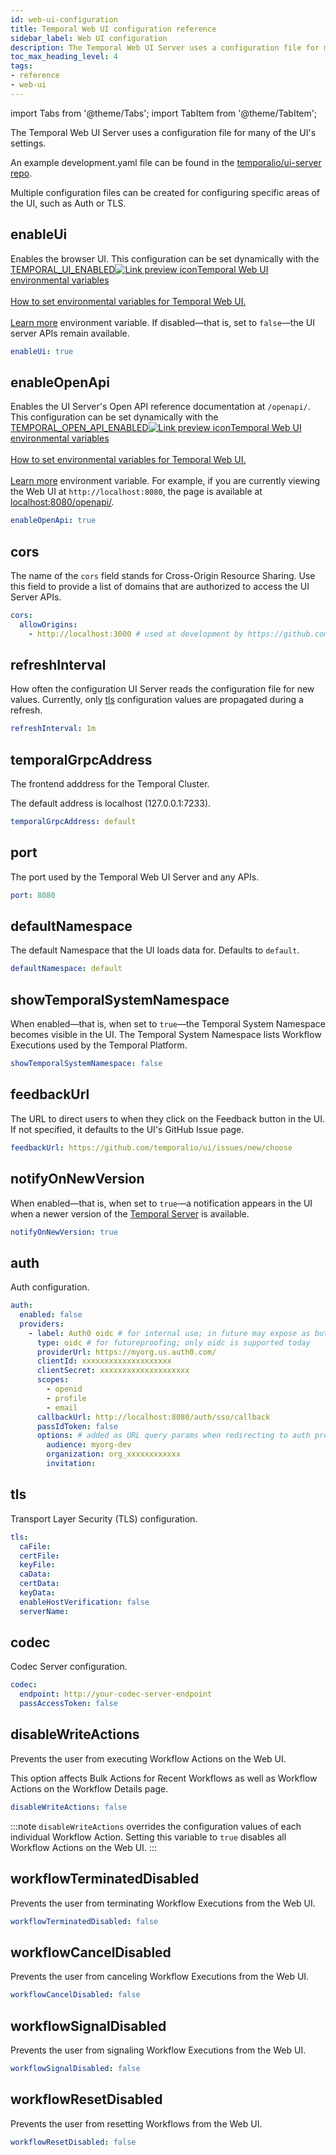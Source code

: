 ```yaml
---
id: web-ui-configuration
title: Temporal Web UI configuration reference
sidebar_label: Web UI configuration
description: The Temporal Web UI Server uses a configuration file for many of the UI's settings.
toc_max_heading_level: 4
tags:
- reference
- web-ui
---
```


<!-- THIS FILE IS GENERATED. DO NOT EDIT THIS FILE DIRECTLY -->

import Tabs from '@theme/Tabs';
import TabItem from '@theme/TabItem';

The Temporal Web UI Server uses a configuration file for many of the UI's settings.

An example development.yaml file can be found in the [temporalio/ui-server repo](https://github.com/temporalio/ui-server/blob/main/config/development.yaml).

Multiple configuration files can be created for configuring specific areas of the UI, such as Auth or TLS.

## enableUi

Enables the browser UI.
This configuration can be set dynamically with the <a class="tdlp" href="/references/web-ui-environment-variables#temporaluienabled">TEMPORAL_UI_ENABLED<span class="tdlpiw"><img src="/img/link-preview-icon.svg" alt="Link preview icon" /></span><span class="tdlpc"><span class="tdlppt">Temporal Web UI environmental variables</span><br /><br /><span class="tdlppd">How to set  environmental variables for Temporal Web UI.</span><span class="tdlplm"><br /><br /><a class="tdlplma" href="/references/web-ui-environment-variables#temporaluienabled">Learn more</a></span></span></a> environment variable.
If disabled—that is, set to `false`—the UI server APIs remain available.

```yaml
enableUi: true
```

## enableOpenApi

Enables the UI Server's Open API reference documentation at `/openapi/`.
This configuration can be set dynamically with the <a class="tdlp" href="/references/web-ui-environment-variables#temporalopenapienabled">TEMPORAL_OPEN_API_ENABLED<span class="tdlpiw"><img src="/img/link-preview-icon.svg" alt="Link preview icon" /></span><span class="tdlpc"><span class="tdlppt">Temporal Web UI environmental variables</span><br /><br /><span class="tdlppd">How to set  environmental variables for Temporal Web UI.</span><span class="tdlplm"><br /><br /><a class="tdlplma" href="/references/web-ui-environment-variables#temporalopenapienabled">Learn more</a></span></span></a> environment variable.
For example, if you are currently viewing the Web UI at `http://localhost:8080`, the page is available at [localhost:8080/openapi/](http://localhost:8080/openapi/).

```yaml
enableOpenApi: true
```

## cors

The name of the `cors` field stands for Cross-Origin Resource Sharing.
Use this field to provide a list of domains that are authorized to access the UI Server APIs.

```yaml
cors:
  allowOrigins:
    - http://localhost:3000 # used at development by https://github.com/temporalio/ui
```

## refreshInterval

How often the configuration UI Server reads the configuration file for new values.
Currently, only [tls](#tls) configuration values are propagated during a refresh.

```yaml
refreshInterval: 1m
```

## temporalGrpcAddress

The frontend adddress for the Temporal Cluster.

The default address is localhost (127.0.0.1:7233).

```yaml
temporalGrpcAddress: default
```

## port

The port used by the Temporal Web UI Server and any APIs.

```yaml
port: 8080
```

## defaultNamespace

The default Namespace that the UI loads data for.
Defaults to `default`.

```yaml
defaultNamespace: default
```

## showTemporalSystemNamespace

When enabled—that is, when set to `true`—the Temporal System Namespace becomes visible in the UI.
The Temporal System Namespace lists Workflow Executions used by the Temporal Platform.

```yaml
showTemporalSystemNamespace: false
```

## feedbackUrl

The URL to direct users to when they click on the Feedback button in the UI.
If not specified, it defaults to the UI's GitHub Issue page.

```yaml
feedbackUrl: https://github.com/temporalio/ui/issues/new/choose
```

## notifyOnNewVersion

When enabled—that is, when set to `true`—a notification appears in the UI when a newer version of the [Temporal Server](/clusters#temporal-server) is available.

```yaml
notifyOnNewVersion: true
```

## auth

Auth configuration.

```yaml
auth:
  enabled: false
  providers:
    - label: Auth0 oidc # for internal use; in future may expose as button text
      type: oidc # for futureproofing; only oidc is supported today
      providerUrl: https://myorg.us.auth0.com/
      clientId: xxxxxxxxxxxxxxxxxxxx
      clientSecret: xxxxxxxxxxxxxxxxxxxx
      scopes:
        - openid
        - profile
        - email
      callbackUrl: http://localhost:8080/auth/sso/callback
      passIdToken: false
      options: # added as URL query params when redirecting to auth provider
        audience: myorg-dev
        organization: org_xxxxxxxxxxxx
        invitation:
```

## tls

Transport Layer Security (TLS) configuration.

```yaml
tls:
  caFile:
  certFile:
  keyFile:
  caData:
  certData:
  keyData:
  enableHostVerification: false
  serverName:
```

## codec

Codec Server configuration.

```yaml
codec:
  endpoint: http://your-codec-server-endpoint
  passAccessToken: false
```

## disableWriteActions

Prevents the user from executing Workflow Actions on the Web UI.

This option affects Bulk Actions for Recent Workflows as well as Workflow Actions on the Workflow Details page.

```yaml
disableWriteActions: false
```

:::note
`disableWriteActions` overrides the configuration values of each individual Workflow Action.
Setting this variable to `true` disables all Workflow Actions on the Web UI.
:::

## workflowTerminatedDisabled

Prevents the user from terminating Workflow Executions from the Web UI.

```yaml
workflowTerminatedDisabled: false
```

## workflowCancelDisabled

Prevents the user from canceling Workflow Executions from the Web UI.

```yaml
workflowCancelDisabled: false
```

## workflowSignalDisabled

Prevents the user from signaling Workflow Executions from the Web UI.

```yaml
workflowSignalDisabled: false
```

## workflowResetDisabled

Prevents the user from resetting Workflows from the Web UI.

```yaml
workflowResetDisabled: false
```

